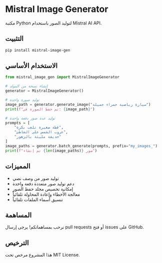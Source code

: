 # Mistral Image Generator

مكتبة Python لتوليد الصور باستخدام Mistral AI API.

## التثبيت

```bash
pip install mistral-image-gen
```

## الاستخدام الأساسي

```python
from mistral_image_gen import MistralImageGenerator

# إنشاء نسخة من المولد
generator = MistralImageGenerator()

# توليد صورة واحدة
image_path = generator.generate_image("سيارة رياضية حمراء جميلة")
print(f"تم حفظ الصورة في: {image_path}")

# توليد عدة صور دفعة واحدة
prompts = [
    "قطة صغيرة تلعب بكرة",
    "غروب الشمس على الشاطئ",
    "حديقة مليئة بالزهور"
]
image_paths = generator.batch_generate(prompts, prefix="my_images_")
print(f"تم إنشاء {len(image_paths)} صور")
```

## المميزات

- توليد صور من وصف نصي
- دعم توليد صور متعددة دفعة واحدة
- إمكانية تخصيص مجلد حفظ الصور
- معالجة الأخطاء وإعادة المحاولة تلقائياً
- تنسيق أسماء الملفات تلقائياً

## المساهمة

نرحب بمساهماتكم! يرجى إرسال pull requests أو فتح issues على GitHub.

## الترخيص

هذا المشروع مرخص تحت MIT License.
